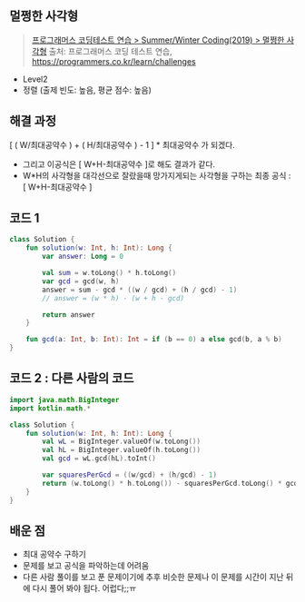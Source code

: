 ## 멀쩡한 사각형

> [프로그래머스 코딩테스트 연습 > Summer/Winter Coding(2019) > 멀쩡한 사각형](https://programmers.co.kr/learn/courses/30/lessons/62048)
> 출처: 프로그래머스 코딩 테스트 연습, https://programmers.co.kr/learn/challenges

- Level2
- 정렬 (출제 빈도: 높음, 평균 점수: 높음)

## 해결 과정

[ ( W/최대공약수 ) + ( H/최대공약수 ) - 1 ] \* 최대공약수 가 되겠다.

- 그리고 이공식은 [ W+H-최대공약수 ]로 해도 결과가 같다.
- W\*H의 사각형을 대각선으로 잘랐을때 망가지게되는 사각형을 구하는 최종 공식 : [ W+H-최대공약수 ]

## 코드 1

```kotlin
class Solution {
    fun solution(w: Int, h: Int): Long {
        var answer: Long = 0

        val sum = w.toLong() * h.toLong()
        var gcd = gcd(w, h)
        answer = sum - gcd * ((w / gcd) + (h / gcd) - 1)
        // answer = (w * h) - (w + h - gcd)

        return answer
    }

    fun gcd(a: Int, b: Int): Int = if (b == 0) a else gcd(b, a % b)
}
```

## 코드 2 : 다른 사람의 코드

```kotlin
import java.math.BigInteger
import kotlin.math.*

class Solution {
    fun solution(w: Int, h: Int): Long {
        val wL = BigInteger.valueOf(w.toLong())
        val hL = BigInteger.valueOf(h.toLong())
        val gcd = wL.gcd(hL).toInt()

        var squaresPerGcd = ((w/gcd) + (h/gcd) - 1)
        return (w.toLong() * h.toLong()) - squaresPerGcd.toLong() * gcd.toLong()
    }
}
```

## 배운 점

- 최대 공약수 구하기
- 문제를 보고 공식을 파악하는데 어려움
- 다른 사람 풀이를 보고 푼 문제이기에 추후 비슷한 문제나 이 문제를 시간이 지난 뒤에 다시 풀어 봐야 됩다. 어럽다;;ㅠ
